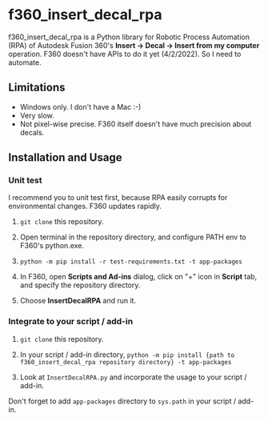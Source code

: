 # f360_insert_decal_rpa

f360_insert_decal_rpa is a Python library for Robotic Process Automation (RPA) of
Autodesk Fusion 360's **Insert -> Decal -> Insert from my computer** operation.
F360 doesn't have APIs to do it yet (4/2/2022). So I need to automate.

## Limitations

- Windows only. I don't have a Mac :-)
- Very slow.
- Not pixel-wise precise. F360 itself doesn't have much precision about decals.

## Installation and Usage

### Unit test

I recommend you to unit test first, because RPA easily corrupts for environmental changes.
F360 updates rapidly.

1. `git clone` this repository. 

2. Open terminal in the repository directory, and configure PATH env to F360's python.exe.

3. `python -m pip install -r test-requirements.txt -t app-packages`

4. In F360, open **Scripts and Ad-ins** dialog, click on "+" icon in **Script** tab,
and specify the repository directory.

5. Choose **InsertDecalRPA** and run it.

### Integrate to your script / add-in

1. `git clone` this repository. 

2. In your script / add-in directory, `python -m pip install {path to f360_insert_decal_rpa repository directory} -t app-packages`

3. Look at `InsertDecalRPA.py` and incorporate the usage to your script / add-in.

Don't forget to add `app-packages` directory to `sys.path` in your script / add-in.
